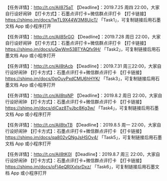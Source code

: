 【任务详情】：http://t.cn/Ail875aT
【Deadline】：2019.7.25 周四 22:00，大家自行设好闹钟
【打卡方式】：石墨点评打卡+微信群点评打卡
【打卡链接】https://shimo.im/docs/1wTL9X44W3M8UicT/ 「Task1」，可复制链接后用石墨文档 App 或小程序打开



【任务详情】：http://t.cn/Ail85rGO
【Deadline】：2019.7.28 周日 22:00，大家自行设好闹钟
【打卡方式】：石墨点评打卡+微信群点评打卡
【打卡链接】https://shimo.im/docs/uQwWm53BTYAQfx9H/ 「Task2」，可复制链接后用石墨文档 App 或小程序打开



【任务详情】：http://t.cn/Ail8tAcb
【Deadline】：2019.7.31 周三22:00，大家自行设好闹钟
【打卡方式】：石墨点评打卡+微信群点评打卡
【打卡链接】https://shimo.im/docs/0pOuyPxdCMU6hHYK/ 「Task3」，可复制链接后用石墨文档 App 或小程序打开



【任务详情】：http://t.cn/Ail8tqNP
【Deadline】：2019.8.2 周日 22:00，大家自行设好闹钟
【打卡方式】：石墨点评打卡+微信群点评打卡
【打卡链接】https://shimo.im/docs/diCaz8TyJbc8Kg3w/ 「Task4」，可复制链接后用石墨文档 App 或小程序打开



【任务详情】：http://t.cn/Ail8txTB
【Deadline】：2019.8.5 周一 22:00，大家自行设好闹钟
【打卡方式】：石墨点评打卡+微信群点评打卡
【打卡链接】https://shimo.im/docs/qa802vQNgJsHSOv4/ 「Task5」，可复制链接后用石墨文档 App 或小程序打开



【任务详情】：http://t.cn/Ail8tK0I
【Deadline】：2019.8.7 周三 22:00，大家自行设好闹钟
【打卡方式】：石墨点评打卡+微信群点评打卡
【打卡链接】https://shimo.im/docs/oFl4eQRIXxIsrDxz/ 「Task6」，可复制链接后用石墨文档 App 或小程序打开



